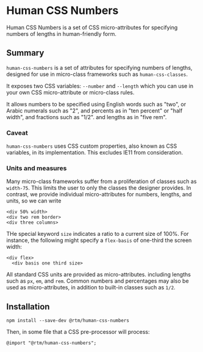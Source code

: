Human CSS Numbers
======

Human CSS Numbers is a set of CSS micro-attributes for specifying numbers of lengths in human-friendly form.

Summary
-------

`human-css-numbers` is a set of attributes for specifying numbers of lengths,
designed for use in micro-class frameworks such as `human-css-classes`.

It exposes two CSS variables: `--number` and `--length` which you can use in your own CSS micro-attribute or micro-class rules.

It allows numbers to be specified using English words such as "two",
or Arabic numerals such as "2",
and percents as in "ten percent" or "half width",
and fractions such as "1/2".
and lengths as in "five rem".

### Caveat

`human-css-numbers` uses CSS custom properties, also known as CSS variables, in its implementation.
This excludes IE11 from consideration.

### Units and measures

Many micro-class frameworks suffer from a proliferation of classes such as `width-75`.
This limits the user to only the classes the designer provides.
In contrast, we provide individual micro-attributes for numbers, lengths, and units,
so we can write

```
<div 50% width>
<div two rem border>
<div three columns>
```

THe special keyword `size` indicates a ratio to a current size of 100%.
For instance, the following might specify a `flex-basis` of one-third the screen width:

```
<div flex>
  <div basis one third size>
```

All standard CSS units are provided as micro-attributes.
including lengths such as `px`, `em`, and `rem`.
Common numbers and percentages may also be used as micro-attributes,
in addition to built-in classes such as `1/2`.

Installation
------------

    npm install --save-dev @rtm/human-css-numbers

Then, in some file that a CSS pre-processor will process:

    @import "@rtm/human-css-numbers";
